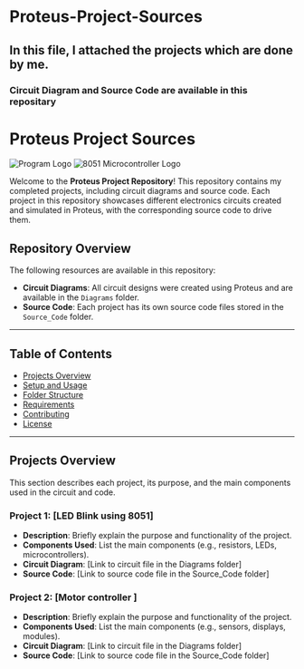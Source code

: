 # Proteus-Project-Sources
## In this file, I attached the projects which are done by me. 
### Circuit Diagram and Source Code are available in this repositary
# Proteus Project Sources

![Program Logo](https://img.icons8.com/color/48/c-programming.png) ![8051 Microcontroller Logo](https://img.icons8.com/officel/50/integrated-circuit.png)  

Welcome to the **Proteus Project Repository**! This repository contains my completed projects, including circuit diagrams and source code. Each project in this repository showcases different electronics circuits created and simulated in Proteus, with the corresponding source code to drive them.

## Repository Overview

The following resources are available in this repository:
- **Circuit Diagrams**: All circuit designs were created using Proteus and are available in the `Diagrams` folder.
- **Source Code**: Each project has its own source code files stored in the `Source_Code` folder. 

---

## Table of Contents

- [Projects Overview](#projects-overview)
- [Setup and Usage](#setup-and-usage)
- [Folder Structure](#folder-structure)
- [Requirements](#requirements)
- [Contributing](#contributing)
- [License](#license)

---

## Projects Overview

This section describes each project, its purpose, and the main components used in the circuit and code.

### Project 1: [LED Blink using 8051]
- **Description**: Briefly explain the purpose and functionality of the project.
- **Components Used**: List the main components (e.g., resistors, LEDs, microcontrollers).
- **Circuit Diagram**: [Link to circuit file in the Diagrams folder]
- **Source Code**: [Link to source code file in the Source_Code folder]

### Project 2: [Motor controller ]
- **Description**: Briefly explain the purpose and functionality of the project.
- **Components Used**: List the main components (e.g., sensors, displays, modules).
- **Circuit Diagram**: [Link to circuit file in the Diagrams folder]
- **Source Code**: [Link to source code file in the Source_Code folder]
